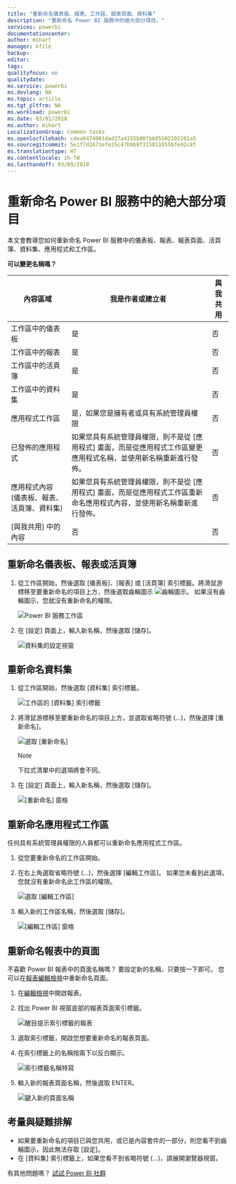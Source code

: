 ```yaml
---
title: "重新命名儀表板、報表、工作區、報表頁面、資料集"
description: "重新命名 Power BI 服務中的絶大部分項目。"
services: powerbi
documentationcenter: 
author: mihart
manager: kfile
backup: 
editor: 
tags: 
qualityfocus: no
qualitydate: 
ms.service: powerbi
ms.devlang: NA
ms.topic: article
ms.tgt_pltfrm: NA
ms.workload: powerbi
ms.date: 03/01/2018
ms.author: mihart
LocalizationGroup: Common tasks
ms.openlocfilehash: cdea6474901dad27a4155b80fb605502102201a5
ms.sourcegitcommit: 5e1f7d2673efe25c47b9b9f315011055bfe92c8f
ms.translationtype: HT
ms.contentlocale: zh-TW
ms.lasthandoff: 03/09/2018
---
```

# <a name="rename-almost-anything-in-power-bi-service"></a>重新命名 Power BI 服務中的絶大部分項目
本文會教導您如何重新命名 Power BI 服務中的儀表板、報表、報表頁面、活頁簿、資料集、應用程式和工作區。

**可以變更名稱嗎？**

| 內容區域 | 我是作者或建立者 | 與我共用 |
| --- | --- | --- |
| 工作區中的儀表板 |是 |否 |
| 工作區中的報表 |是 |否 |
| 工作區中的活頁簿 |是 |否 |
| 工作區中的資料集 |是 |否 |
| 應用程式工作區 |是，如果您是擁有者或具有系統管理員權限 |否 |
| 已發佈的應用程式 |如果您具有系統管理員權限，則不是從 [應用程式] 畫面，而是從應用程式工作區變更應用程式名稱，並使用新名稱重新進行發佈。 |否 |
| 應用程式內容 (儀表板、報表、活頁簿、資料集) |如果您具有系統管理員權限，則不是從 [應用程式] 畫面，而是從應用程式工作區重新命名應用程式內容，並使用新名稱重新進行發佈。 |否 |
| [與我共用] 中的內容 |否 |否 |

## <a name="rename-a-dashboard-report-or-workbook"></a>重新命名儀表板、報表或活頁簿
1. 從工作區開始，然後選取 [儀表板]、[報表] 或 [活頁簿] 索引標籤。將滑鼠游標移至要重新命名的項目上方，然後選取齒輪圖示 ![齒輪圖示](media/service-rename/powerbi-cog-icon.png)。 如果沒有齒輪圖示，您就沒有重新命名的權限。
   
   ![Power BI 服務工作區](media/service-rename/power-bi-workspace-dashboards.png)
2. 在 [設定] 頁面上，輸入新名稱，然後選取 [儲存]。
   
   ![資料集的設定視窗](media/service-rename/power-bi-rename-dashboard2.png)

## <a name="rename-a-dataset"></a>重新命名資料集
1. 從工作區開始，然後選取 [資料集] 索引標籤。
   
   ![工作區的 [資料集] 索引標籤](media/service-rename/power-bi-ellipses.png)
2. 將滑鼠游標移至要重新命名的項目上方，並選取省略符號 (...)，然後選擇 [重新命名]。  
   
      ![選取 [重新命名]](media/service-rename/power-bi-rename-datasets.png)
   
   > [!NOTE]
   > 下拉式清單中的選項將會不同。
   > 
   > 
3. 在 [設定] 頁面上，輸入新名稱，然後選取 [儲存]。
   
     ![[重新命名] 窗格](media/service-rename/power-bi-rename.png)

## <a name="rename-an-app-workspace"></a>重新命名應用程式工作區
任何具有系統管理員權限的人員都可以重新命名應用程式工作區。

1. 從您要重新命名的工作區開始。
2. 在右上角選取省略符號 (...)，然後選擇 [編輯工作區]。 如果您未看到此選項，您就沒有重新命名此工作區的權限。 
   
    ![選取 [編輯工作區]](media/service-rename/power-bi-edit-workspace.png)
3. 輸入新的工作區名稱，然後選取 [儲存]。
   
   ![[編輯工作區] 窗格](media/service-rename/power-bi-workspace-rename.png)

## <a name="rename-a-page-in-a-report"></a>重新命名報表中的頁面
不喜歡 Power BI 報表中的頁面名稱嗎？  要設定新的名稱，只要按一下即可。 您可以在[報表編輯檢視](service-interact-with-a-report-in-editing-view.md)中重新命名頁面。

1. 在[編輯檢視](service-reading-view-and-editing-view.md)中開啟報表。
2. 找出 Power BI 視窗底部的報表頁面索引標籤。
   
    ![醒目提示索引標籤的報表](media/service-rename/report-page-tabs-new.png)
3. 選取索引標籤，開啟您想要重新命名的報表頁面。
4. 在索引標籤上的名稱按兩下以反白顯示。  
   
    ![索引標籤名稱特寫](media/service-rename/hilite-tab.png)
5. 輸入新的報表頁面名稱，然後選取 ENTER。
   
    ![鍵入新的頁面名稱](media/service-rename/new-name.png)

## <a name="considerations-and-troubleshooting"></a>考量與疑難排解
* 如果要重新命名的項目已與您共用，或已是內容套件的一部分，則您看不到齒輪圖示，因此無法存取 [設定]。
* 在 [資料集] 索引標籤上，如果您看不到省略符號 (...)，請展開瀏覽器視窗。

有其他問題嗎？ [試試 Power BI 社群](http://community.powerbi.com/)

